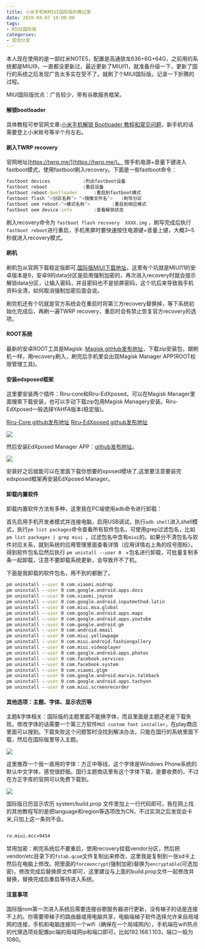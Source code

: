 ```yaml
---
title: 小米手机刷MIUI国际版折腾记录
date: 2020-04-07 10:00:00
tags: 
- MIUI国际版
categories:
- 其他分享
---
```




本人现在使用的是一部红米NOTE5，配置是高通骁龙636+6G+64G，之前用的系统都是MIUI9，一直都没更新过，最近更新了MIUI11，就准备升级一下，更新了国行的系统之后发现广告太多实在受不了。就刷了个MIUI国际版，记录一下折腾的过程。

MIUI国际版优点：广告较少，带有谷歌服务框架。


#### 解锁bootloader

具体教程可参官网文章:[小米手机解锁 Bootloader 教程和常见问题](https://www.xiaomi.cn/post/17982230)，新手机的话需要登上小米账号等半个月左右。

#### 刷入TWRP recovery
官网地址[https://twrp.me/](https://twrp.me/)。
按手机电源+音量下键进入fastboot模式，使用fastboot刷入recovery。下面是一些fastboot命令：
```cmd
fastboot devices			:列出fastboot设备
fastboot reboot				:重启设备
fastboot reboot-bootloader		:重启到fastboot模式
fastboot flash ^<分区名称^> ^<镜像文件名^>	:刷写分区
fastboot oem reboot-^<模式名称^> 		:重启到相应模式
fastboot oem device-info 		:查看解锁状态
```
刷入recovery命令为 `fastboot flash recovery  XXXX.img` ，刷写完成后执行`fastboot reboot`进行重启，手机黑屏时要快速按住电源键+音量上键，大概3~5秒就进入recovery模式。

#### 刷机

刷机包从官网下载稳定版即可,[国际版MIUI下载地址](http://c.mi.com/miuidownload/index)，这里有个坑就是MIUI11的安卓版本是9，安卓9的data分区是启用强制加密的，再次进入recovery时就会提示解锁data分区，让输入密码，并且密码也不是锁屏密码，这个坑后来导致我手机资料全清，如何取消强制加密后面会说。

刷完机还有个坑就是官方系统会在重启时将第三方recovery替换掉，等下系统初始化完成后，再刷一遍TWRP recovery，重启时会有禁止恢复官方recovery的选项。


#### ROOT系统
最新的安卓ROOT工具是Magisk: [Magisk gitHub发布地址](https://github.com/topjohnwu/Magisk/releases)，下载zip安装包，跟刷机一样，用recovery刷入，刷完后手机里会出现Magisk Manager APP(ROOT权限管理工具)。

#### 安装edxposed框架

这里要安装两个插件：Riru-core和Riru-EdXposed。可以在Magisk Manager里面搜索下载安装，也可以手动下载zip包用Magisk Managery安装。Riru-EdXposed一般选择YAHFA版本(稳定版)。

[Riru-Core github发布地址](https://github.com/RikkaApps/Riru/releases)
[Riru-EdXposed github发布地址](https://github.com/ElderDrivers/EdXposed/releases)

![](https://images.liyangzone.com/article_img/其他分享/MIUI国际版折腾/1.jpg)

然后安装EdXposed Manager APP：[github发布地址](https://github.com/ElderDrivers/EdXposedManager/releases)。

![](https://images.liyangzone.com/article_img/其他分享/MIUI国际版折腾/2.jpg)

安装好之后就能可以在里面下载你想要的xposed模块了,这里要注意要装完edxposed框架再安装EdXposed Manager。


#### 卸载内置软件

卸载内置软件方法有多种，这里我在PC端使用adb命令进行卸载：

首先启用手机开发者模式并连接电脑，启用USB调试，执行`adb shell`进入shell模式，执行`pm list packages`命令查看所有软件包名，可使用grep过滤包名，比如`pm list packages | grep miui `，过滤包名中含有`miui`的。如果分不清包名与软件对应关系，就到系统的应用管理里面查看详情（应用详情右上角的叹号图标）。得到软件包名后然后执行 `pm unistall --user 0 ` +包名进行卸载，可批量复制多条一起卸载，注意不要卸载系统更新，会导致开不了机。

下面是我卸载的软件包名，用不到的都删了。
```cmd
pm uninstall --user 0 com.xiaomi.midrop
pm uninstall --user 0 com.google.android.apps.docs
pm uninstall --user 0 com.xiaomi.joyose
pm uninstall --user 0 com.google.android.inputmethod.latin
pm uninstall --user 0 com.miui.msa.global
pm uninstall --user 0 com.google.android.apps.maps
pm uninstall --user 0 com.google.android.apps.youtube
pm uninstall --user 0 com.google.android.gm
pm uninstall --user 0 com.android.email
pm uninstall --user 0 com.miui.yellowpage
pm uninstall --user 0 com.miui.android.fashiongallery
pm uninstall --user 0 com.miui.videoplayer
pm uninstall --user 0 com.google.android.apps.photos
pm uninstall --user 0 com.facebook.services
pm uninstall --user 0 com.facebook.system
pm uninstall --user 0 com.xiaomi.glgm
pm uninstall --user 0 com.google.android.marvin.talkback
pm uninstall --user 0 com.google.android.apps.tachyon
pm uninstall --user 0 com.miui.screenrecorder
```
#### 其他选项：主题、字体、显示农历等



主题&字体相关：国际版的主题里面不能换字体，而且里面是主题还老是下载失败。修改字体的话需要一个第三方软件`MUI custom font installer`，在play商店里面可以搜到。下载失败这个问题暂时没找到解决办法，只能在国行的系统里面下载，然后在国际版里导入主题。

![](https://images.liyangzone.com/article_img/其他分享/MIUI国际版折腾/4.jpg)


这里推荐一个我一直用的字体：方正中等线，这个字体是Windows Phone系统的默认中文字体，感觉很舒服。国行主题商店里有这个字体下载，是要收费的，不过在方正字库的官网可以免费下载到。

![](https://images.liyangzone.com/article_img/其他分享/MIUI国际版折腾/3.jpg)


国际版日历显示农历 
system/build.prop 文件里加上一行代码即可，我在网上找的其他教程写的是把language和region等选项改为CN，不过实测之后发现会卡米,只加上这一条则不会。
```cmd  

ro.miui.mcc=9454

```

禁用加密：刷完系统后不要重启，使用recovery挂载vendor分区，然后把vendor/etc目录下的`fstab.qcom`文件复制出来修改，这里我是复制到一张sd卡上然后在电脑上修改。把里面的`forceencrypt`(强制加密)替换为`encryptable`(可选加密)，修改完成后替换原文件即可，这里建议与上面的build.prop文件一起修改并替换，替换完成后重启等待进入系统。

#### 注意事项

国际版rom第一次进入系统后需要连接谷歌服务器进行更新，没有梯子的话是连接不上的。你需要带梯子的路由器或用电脑共享，电脑端梯子软件选择允许来自局域网的连接，手机和电脑连接同一个wifi（确保在一个局域网内），手机端在wifi热点的代理选项处配置pc端的局域网ip和端口即可，比如192.168.1.103，端口一般为1080。
















